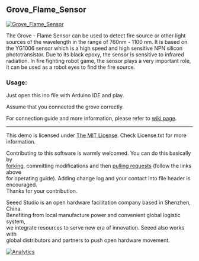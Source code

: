 Grove_Flame_Sensor
--------------------------------

[![Grove_Flame_Sensor](http://www.seeedstudio.com/depot/bmz_cache/2/2286960036d1c007c9dbccfc6e699487.image.200x150.jpg)](http://www.seeedstudio.com/depot/grove-flame-sensor-p-1450.html?cPath=144_222)

The Grove - Flame Sensor can be used to detect fire source or other light sources of the wavelength in the range of 760nm - 1100 nm. It is based on the YG1006 sensor which is a high speed and high sensitive NPN silicon phototransistor. Due to its black epoxy, the sensor is sensitive to infrared radiation. In fire fighting robot game, the sensor plays a very important role, it can be used as a robot eyes to find the fire source.

### Usage:

Just open this ino file with Arduino IDE and play.

Assume that you connected the grove correctly. 

For connection guide and more information, please refer to [wiki page](http://www.seeedstudio.com/wiki/Grove_-_Flame_Sensor).

    
----

This demo is licensed under [The MIT License](http://opensource.org/licenses/mit-license.php). Check License.txt for more information.<br>

Contributing to this software is warmly welcomed. You can do this basically by<br>
[forking](https://help.github.com/articles/fork-a-repo), committing modifications and then [pulling requests](https://help.github.com/articles/using-pull-requests) (follow the links above<br>
for operating guide). Adding change log and your contact into file header is encouraged.<br>
Thanks for your contribution.

Seeed Studio is an open hardware facilitation company based in Shenzhen, China. <br>
Benefiting from local manufacture power and convenient global logistic system, <br>
we integrate resources to serve new era of innovation. Seeed also works with <br>
global distributors and partners to push open hardware movement.<br>



[![Analytics](https://ga-beacon.appspot.com/UA-46589105-3/Grove_Flame_Sensor)](https://github.com/igrigorik/ga-beacon)



